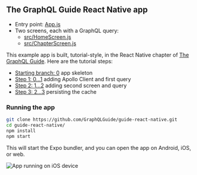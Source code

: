 ## The GraphQL Guide React Native app

- Entry point: [App.js](https://github.com/GraphQLGuide/guide-react-native/blob/master/App.js)
- Two screens, each with a GraphQL query:
  - [src/HomeScreen.js](https://github.com/GraphQLGuide/guide-react-native/blob/master/src/HomeScreen.js)
  - [src/ChapterScreen.js](https://github.com/GraphQLGuide/guide-react-native/blob/master/src/ChapterScreen.js)

This example app is built, tutorial-style, in the React Native chapter of [The GraphQL Guide](https://graphql.guide/). Here are the tutorial steps:

- [Starting branch: 0](https://github.com/GraphQLGuide/guide-react-native/tree/0) app skeleton
- [Step 1: 0...1](https://github.com/GraphQLGuide/guide-react-native/compare/0...1) adding Apollo Client and first query
- [Step 2: 1...2](https://github.com/GraphQLGuide/guide-react-native/compare/1...2) adding second screen and query
- [Step 3: 2...3](https://github.com/GraphQLGuide/guide-react-native/compare/2...3) persisting the cache

### Running the app

```sh
git clone https://github.com/GraphQLGuide/guide-react-native.git
cd guide-react-native/
npm install
npm start
```

This will start the Expo bundler, and you can open the app on Android, iOS, or web.

![App running on iOS device](https://res.cloudinary.com/graphql/image/upload/v1601574720/guide/expo-home-screen.png)
